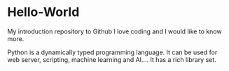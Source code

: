 # Hello-World
My introduction repository to Github
I love coding and I would like to know more.

Python is a dynamically typed programming language.
It can be used for web server, scripting, machine learning and AI....
It has a rich library set.
